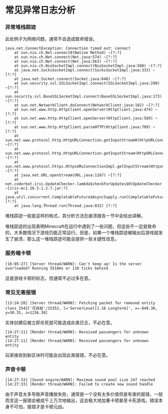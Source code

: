 # 常见异常日志分析

### 异常堆栈踪迹

此处例子为网络问题，通常不会造成致命错误。

```
java.net.ConnectException: Connection timed out: connect
	at sun.nio.ch.Net.connect0(Native Method) ~[?:?]
	at sun.nio.ch.Net.connect(Net.java:574) ~[?:?]
	at sun.nio.ch.Net.connect(Net.java:563) ~[?:?]
	at sun.nio.ch.NioSocketImpl.connect(NioSocketImpl.java:588) ~[?:?]
	at java.net.SocksSocketImpl.connect(SocksSocketImpl.java:333) ~[?:?]
	at java.net.Socket.connect(Socket.java:648) ~[?:?]
	at sun.security.ssl.SSLSocketImpl.connect(SSLSocketImpl.java:290) ~[?:?]
	at sun.security.ssl.BaseSSLSocketImpl.connect(BaseSSLSocketImpl.java:173) ~[?:?]
	at sun.net.NetworkClient.doConnect(NetworkClient.java:182) ~[?:?]
	at sun.net.www.http.HttpClient.openServer(HttpClient.java:474) ~[?:?]
	at sun.net.www.http.HttpClient.openServer(HttpClient.java:569) ~[?:?]
	at sun.net.www.http.HttpClient.parseHTTP(HttpClient.java:709) ~[?:?]
	at sun.net.www.protocol.http.HttpURLConnection.getInputStream0(HttpURLConnection.java:1623) ~[?:?]
	at sun.net.www.protocol.http.HttpURLConnection.getInputStream(HttpURLConnection.java:1528) ~[?:?]
	at sun.net.www.protocol.https.HttpsURLConnectionImpl.getInputStream(HttpsURLConnectionImpl.java:224) ~[?:?]
	at java.net.URL.openStream(URL.java:1167) ~[?:?]
	at net.coderbot.iris.UpdateChecker.lambda$checkForUpdates$0(UpdateChecker.java:85) ~[iris-mc1.16.5-1.2.7.jar:?]
	at java.util.concurrent.CompletableFuture$AsyncSupply.run(CompletableFuture.java:1764) [?:?]
	at java.lang.Thread.run(Thread.java:832) [?:?]
```

堆栈踪迹一般是这样的格式，其分析方法在崩溃报告一节中会给出讲解。

堆栈踪迹的出现表明Minecraft在运行中遇到了一些问题，但这些不一定是致命的，大多数情况下游戏仍能正常运行。但是，如果一个堆栈踪迹被输出后游戏就发生了崩溃，那么这一堆栈踪迹可能会提供一些关键性信息。

### 服务端卡顿

```
[16:05:27] [Server thread/WARN]: Can't keep up! Is the server overloaded? Running 5510ms or 110 ticks behind
```

这是游戏卡顿的标志，但通常不必过多在意。

### 常见无害报错

```
[13:24:20] [Server thread/WARN]: Fetching packet for removed entity class_1542['花岗岩'/15352, l='ServerLevel[1.16 Longterm]', x=-849.30, y=30.35, z=1236.30]
```

实体创建后被立即杀死就可能造成此类日志，不必在意。

```
[14:27:11] [Render thread/WARN]: Received passengers for unknown entity
[14:27:11] [Render thread/WARN]: Received passengers for unknown entity
```

玩家接收到新区块时可能会出现此类报错，不必在意。

### 声音卡顿

```
[14:27:33] [Sound engine/WARN]: Maximum sound pool size 247 reached
[14:27:33] [Render thread/WARN]: Failed to create new sound handle
```

由于声音太多导致声音播放失败，通常是一个没有太多价值但是有害的报错，一般而言这一报错会被成千上万次地输出，这会极大地加重卡顿甚至卡死游戏。错误本身不可怕，报错才是卡顿元凶。